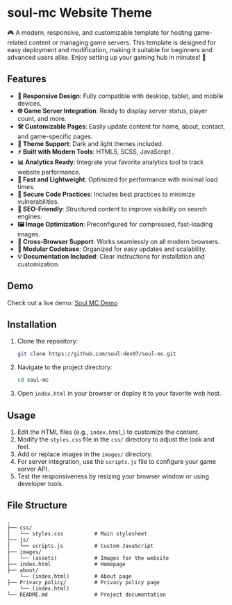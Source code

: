 # soul-mc Website Theme

🎮 A modern, responsive, and customizable template for hosting game-related content or managing game servers. This template is designed for easy deployment and modification, making it suitable for beginners and advanced users alike. Enjoy setting up your gaming hub in minutes! 🎉

## Features

- **🎨 Responsive Design**: Fully compatible with desktop, tablet, and mobile devices.
- **🌐 Game Server Integration**: Ready to display server status, player count, and more.
- **🛠️ Customizable Pages**: Easily update content for home, about, contact, and game-specific pages.
- **🌙 Theme Support**: Dark and light themes included.
- **⚡ Built with Modern Tools**: HTML5, SCSS, JavaScript .
- **📊 Analytics Ready**: Integrate your favorite analytics tool to track website performance.
- **💾 Fast and Lightweight**: Optimized for performance with minimal load times.
- **🔐 Secure Code Practices**: Includes best practices to minimize vulnerabilities.
- **📜 SEO-Friendly**: Structured content to improve visibility on search engines.
- **🖼️ Image Optimization**: Preconfigured for compressed, fast-loading images.
- **🔄 Cross-Browser Support**: Works seamlessly on all modern browsers.
- **📂 Modular Codebase**: Organized for easy updates and scalability.
- **💡 Documentation Included**: Clear instructions for installation and customization.

## Demo

Check out a live demo: [Soul MC Demo]([https://yourwebsite.com/demo](https://soul-dev07.github.io/soul-mc/))

## Installation

1. Clone the repository:
   ```bash
   git clone https://github.com/soul-dev07/soul-mc.git
   ```
2. Navigate to the project directory:
   ```bash
   cd soul-mc
   ```
3. Open `index.html` in your browser or deploy it to your favorite web host.

## Usage

1. Edit the HTML files (e.g., `index.html`,) to customize the content.
2. Modify the `styles.css` file in the `css/` directory to adjust the look and feel.
3. Add or replace images in the `images/` directory.
4. For server integration, use the `scripts.js` file to configure your game server API.
5. Test the responsiveness by resizing your browser window or using developer tools.

## File Structure

```
.
├── css/
│   └── styles.css          # Main stylesheet
├── js/
│   └── scripts.js          # Custom JavaScript
├── images/
│   └── (assets)            # Images for the website
├── index.html              # Homepage
├── about/
    └── (index.html)        # About page
├── Privacy policy/         # Privacy policy page
    └── (index.html) 
└── README.md               # Project documentation
```
